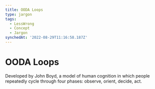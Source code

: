```yaml
---
title: OODA Loops
type: jargon
tags:
  - LessWrong
  - Concept
  - Jargon
synchedAt: '2022-08-29T11:16:58.187Z'
---
```


# OODA Loops

Developed by John Boyd, a model of human cognition in which people repeatedly cycle through four phases: observe, orient, decide, act.
 
